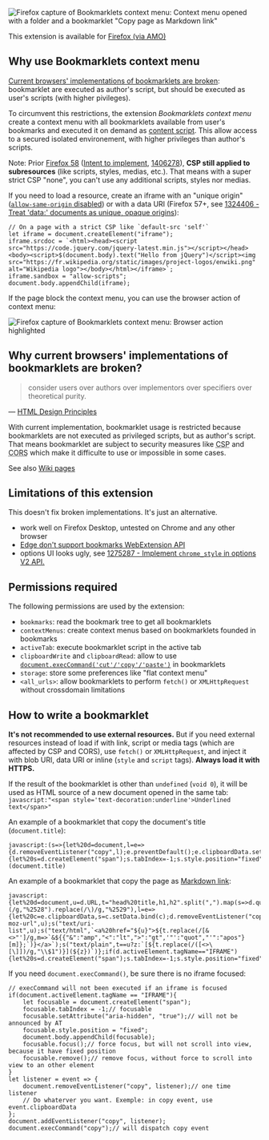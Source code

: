 ![Firefox capture of Bookmarklets context menu: Context menu opened with a folder and a bookmarklet "Copy page as Markdown link"](capture_firefox_desktop.png)

This extension is available for [Firefox (via AMO)](https://addons.mozilla.org/firefox/addon/bookmarklets-context-menu/)

## Why use Bookmarklets context menu

[Current browsers' implementations of bookmarklets are broken](#why-current-browsers-implementations-of-bookmarklets-are-broken): bookmarklet are executed as author's script, but should be executed as user's scripts (with higher pivileges).

To circumvent this restrictions, the extension _Bookmarklets context menu_ create a context menu with all bookmarklets available from user's bookmarks and executed it on demand as [content script](https://developer.mozilla.org/Add-ons/WebExtensions/Content_scripts). This allow access to a secured isolated environement, with higher privileges than author's scripts.

<!--
This context is defined as:

- `this` (global) is an extended `Window` object, include a small subset of WebExtension APIs and [DOM object `wrappedJSObject` property](https://developer.mozilla.org/en-US/Add-ons/WebExtensions/Content_scripts#Accessing_page_script_objects_from_content_scripts): `const Sandbox = {browser, chrome, ...window}`
- `self` is the same as `window`, the top frame's global object
-->

Note: Prior [Firefox 58](https://bugzilla.mozilla.org/show_bug.cgi?id=1267027) ([Intent to implement](https://groups.google.com/forum/m/#!msg/mozilla.dev.platform/EVKMSAY__lA/8b1ctuJgBwAJ), [1406278](https://bugzilla.mozilla.org/show_bug.cgi?id=1406278)), **CSP still applied to subresources** (like scripts, styles, medias, etc.). That means with a super strict CSP "none", you can't use any additional scripts, styles nor medias.

If you need to load a resource, create an iframe with an "unique origin" ([`allow-same-origin` disabled](https://developer.mozilla.org/docs/Web/HTML/Element/iframe#attr-sandbox)) or with a data URI (Firefox 57+, see [1324406 - Treat 'data:' documents as unique, opaque origins](https://bugzilla.mozilla.org/show_bug.cgi?id=1324406)):

	// On a page with a strict CSP like `default-src 'self'`	
	let iframe = document.createElement("iframe");
	iframe.srcdoc = `<html><head><script src="https://code.jquery.com/jquery-latest.min.js"></script></head><body><script>$(document.body).text("Hello from jQuery")</script><img src="https://fr.wikipedia.org/static/images/project-logos/enwiki.png" alt="Wikipedia logo"></body></html></iframe>`;
	iframe.sandbox = "allow-scripts";
	document.body.appendChild(iframe);

If the page block the context menu, you can use the browser action of context menu:

![Firefox capture of Bookmarklets context menu: Browser action highlighted](capture_firefox_browser_action.png)

## Why current browsers' implementations of bookmarklets are broken?

> consider users over authors over implementors over specifiers over theoretical purity.

— [HTML Design Principles](https://www.w3.org/TR/html-design-principles/#priority-of-constituencies)

With current implementation, bookmarklet usage is restricted because bookmarklets are not executed as privileged scripts, but as author's script.
That means bookmarklet are subject to security measures like <abbr title="Content Security Policy">CSP</abbr> and <abbr title="Cross-Origin Resource Sharing">CORS</abbr> which make it difficulte to use or impossible in some cases.

See also [Wiki pages](https://github.com/mems/bookmarklets-context-menu/wiki)

## Limitations of this extension

This doesn't fix broken implementations. It's just an alternative.

- work well on Firefox Desktop, untested on Chrome and any other browser
- [Edge don't support bookmarks WebExtension API](https://developer.mozilla.org/Add-ons/WebExtensions/API/bookmarks#Browser_compatibility)
- options UI looks ugly, see [1275287 - Implement `chrome_style` in options V2 API.](https://bugzilla.mozilla.org/show_bug.cgi?id=1275287)

## Permissions required

The following permissions are used by the extension:

- `bookmarks`: read the bookmark tree to get all bookmarklets
- `contextMenus`: create context menus based on bookmarklets founded in bookmarks
- `activeTab`: execute bookmarklet script in the active tab
- `clipboardWrite` and `clipboardRead`: allow to use [`document.execCommand('cut'/'copy'/'paste')`](https://developer.mozilla.org/Add-ons/WebExtensions/Interact_with_the_clipboard) in bookmarklets
- `storage`: store some preferences like "flat context menu"
- `<all_urls>`: allow bookmarklets to perform `fetch()` or `XMLHttpRequest` without crossdomain limitations

## How to write a bookmarklet

**It's not recommended to use external resources.** But if you need external resources instead of load if with link, script or media tags (which are affected by CSP and CORS), use `fetch()` or `XMLHttpRequest`, and inject it with blob URI, data URI or inline (`style` and `script` tags). **Always load it with HTTPS.**

If the result of the bookmarklet is other than `undefined` (`void 0`), it will be used as HTML source of a new document opened in the same tab: `javascript:"<span style='text-decoration:underline'>Underlined text</span>"`

An example of a bookmarklet that copy the document's title (`document.title`):

	javascript:(s=>{let%20d=document,l=e=>{d.removeEventListener("copy",l);e.preventDefault();e.clipboardData.setData("text/plain",s);};if(d.activeElement.tagName=="IFRAME"){let%20s=d.createElement("span");s.tabIndex=-1;s.style.position="fixed";d.body.appendChild(s);s.focus();s.remove()}d.addEventListener("copy",l);d.execCommand("copy");a.focus()})(document.title)

An example of a bookmarklet that copy the page as [Markdown link](https://github.com/adam-p/markdown-here/wiki/Markdown-Cheatsheet#links):

	javascript:{let%20d=document,u=d.URL,t="head%20title,h1,h2".split(",").map(s=>d.querySelector(s)).reduce((a,e)=>a||e&&e.textContent.replace(/\s+/g,"%20").trim(),"")||u,z=u.replace(/\(/g,"%2528").replace(/\)/g,"%2529"),l=e=>{let%20c=e.clipboardData,s=c.setData.bind(c);d.removeEventListener("copy",l);e.preventDefault();c.clearData();s("text/x-moz-url",u);s("text/uri-list",u);s("text/html",`<a%20href="${u}">${t.replace(/[&<>"']/g,m=>`&${{"&":"amp","<":"lt",">":"gt",'"':"quot","'":"apos"}[m]};`)}</a>`);s("text/plain",t==u?z:`[${t.replace(/([<>\[\]])/g,"\\$1")}](${z})`)};if(d.activeElement.tagName=="IFRAME"){let%20s=d.createElement("span");s.tabIndex=-1;s.style.position="fixed";d.body.appendChild(s);s.focus();s.remove()}d.addEventListener("copy",l);d.execCommand("copy");void(0)}

If you need `document.execCommand()`, be sure there is no iframe focused:

	// execCommand will not been executed if an iframe is focused
	if(document.activeElement.tagName == "IFRAME"){
		let focusable = document.createElement("span");
		focusable.tabIndex = -1;// focusable
		focusable.setAttribute("aria-hidden", "true");// will not be announced by AT
		focusable.style.position = "fixed";
		document.body.appendChild(focusable);
		focusable.focus();// force focus, but will not scroll into view, because it have fixed position
		focusable.remove();// remove focus, without force to scroll into view to an other element
	}
	let listener = event => {
		document.removeEventListener("copy", listener);// one time listener
		// Do whaterver you want. Exemple: in copy event, use event.clipboardData
	};
	document.addEventListener("copy", listener);
	document.execCommand("copy");// will dispatch copy event

